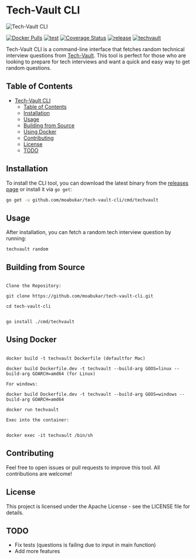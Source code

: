 # Tech-Vault CLI

![Tech-Vault CLI](.images/Tech-Vault.png)

[![Docker Pulls](https://img.shields.io/docker/pulls/moabukar/techvault.svg)](https://hub.docker.com/r/moabukar/techvault/)
[![test](https://github.com/moabukar/techvault/actions/workflows/test.yml/badge.svg)](https://github.com/moabukar/tech-vault-cli/actions/workflows/test.yml)
[![Coverage Status](https://coveralls.io/repos/github/moabukar/tech-vault-cli/badge.svg?branch=main)](https://coveralls.io/github/moabukar/techvault?branch=main)
[![release](https://github.com/moabukar/techvault/actions/workflows/release.yml/badge.svg)](https://github.com/moabukar/techvault/actions/workflows/release.yml)
[![techvault](https://snapcraft.io/techvault/badge.svg)](https://snapcraft.io/techvault)

Tech-Vault CLI is a command-line interface that fetches random technical interview questions from [Tech-Vault](https://github.com/moabukar/tech-vault). This tool is perfect for those who are looking to prepare for tech interviews and want a quick and easy way to get random questions.

## Table of Contents

- [Tech-Vault CLI](#tech-vault-cli)
  - [Table of Contents](#table-of-contents)
  - [Installation](#installation)
  - [Usage](#usage)
  - [Building from Source](#building-from-source)
  - [Using Docker](#using-docker)
  - [Contributing](#contributing)
  - [License](#license)
  - [TODO](#todo)

## Installation

To install the CLI tool, you can download the latest binary from the [releases page](https://github.com/moabukar/tech-vault-cli/releases) or install it via `go get`:

```bash
go get -u github.com/moabukar/tech-vault-cli/cmd/techvault
```

## Usage

After installation, you can fetch a random tech interview question by running:

```
techvault random
```

## Building from Source


```

Clone the Repository:

git clone https://github.com/moabukar/tech-vault-cli.git

cd tech-vault-cli


go install ./cmd/techvault

```

## Using Docker

```

docker build -t techvault Dockerfile (defaultfor Mac)

docker build Dockerfile.dev -t techvault --build-arg GOOS=linux --build-arg GOARCH=amd64 (for Linux)

For windows:

docker build Dockerfile.dev -t techvault --build-arg GOOS=windows --build-arg GOARCH=amd64

docker run techvault

Exec into the container:


docker exec -it techvault /bin/sh

```

## Contributing

Feel free to open issues or pull requests to improve this tool. All contributions are welcome!

## License

This project is licensed under the Apache License - see the LICENSE file for details.


## TODO

- Fix tests (questions is failing due to input in main function)
- Add more features
